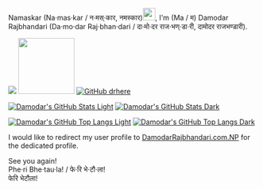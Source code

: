 Namaskar (Na·mas·kar / न·मस्·कार, नमस्कार)<img src="https://media0.giphy.com/media/eRIcpTwCBg70tIFODa/giphy.gif" width="25px">, I'm (Ma / म) Damodar Rajbhandari (Da·mo·dar Raj·bhan·dari / दा·मो·दर राज·भण्·डा·री, दामोदर राजभण्डारी).

![](https://komarev.com/ghpvc/?username=physicslog&color=lightgrey)
<a href="https://www.buymeacoffee.com/physicslog"><img src="https://img.buymeacoffee.com/button-api/?text=Offer me a Coffee?%20&emoji=&slug=physicslog&button_colour=aaaaaa&font_colour=000000&font_family=Arial&outline_colour=000000&coffee_colour=FFDD00" style="width:113px;"/></a>
[![GitHub drhere](https://img.shields.io/badge/follow-%40PhysicsLog-1DA1F2?logo=github&style=social&link=https://github.com/physicslog)](https://github.com/physicslog)

[![Damodar's GitHub Stats Light](https://github-readme-stats.vercel.app/api?username=physicslog&hide=issues&count_private=true&show_icons=true&theme=swift&custom_title=Profile%20stats%20of%20public%20contributions&card_width=1000#gh-light-mode-only)](https://github.com/physicslog#gh-light-mode-only)
[![Damodar's GitHub Stats Dark](https://github-readme-stats.vercel.app/api?username=physicslog&hide=issues&count_private=true&show_icons=true&theme=dark&custom_title=Profile%20stats%20of%20public%20contributions&card_width=1000#gh-dark-mode-only)](https://github.com/physicslog/#gh-dark-mode-only)

[![Damodar's GitHub Top Langs Light](https://github-readme-stats.vercel.app/api/top-langs/?username=physicslog&layout=compact&theme=swift&custom_title=Language%20stats%20of%20public%20contributions&langs_count=10&hide=jupyter%20notebook%2Chtml&card_width=1000#gh-light-mode-only)](https://github.com/physicslog#gh-light-mode-only)
[![Damodar's GitHub Top Langs Dark](https://github-readme-stats.vercel.app/api/top-langs/?username=physicslog&layout=compact&theme=dark&custom_title=Language%20stats%20of%20public%20contributions&langs_count=10&hide=jupyter%20notebook%2Chtml&card_width=1000#gh-dark-mode-only)](https://github.com/physicslog#gh-dark-mode-only)

I would like to redirect my user profile to [DamodarRajbhandari.com.NP](https://damodarrajbhandari.com.np/) for the dedicated profile.

See you again!\
Phe·ri Bhe·tau·la! / फे·रि भे·टौ·ला!\
फेरि भेटौला!
